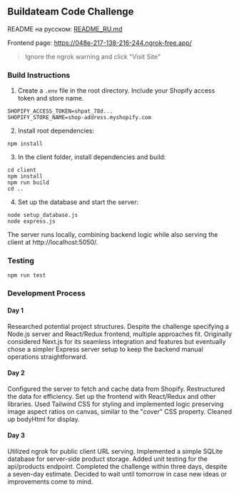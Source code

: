 ## Buildateam Code Challenge

README на русском: [README_RU.md](README_RU.md)

Frontend page: https://048e-217-138-216-244.ngrok-free.app/

> Ignore the ngrok warning and click "Visit Site"

### Build Instructions

1. Create a `.env` file in the root directory. Include your Shopify access token and store name.

```env
SHOPIFY_ACCESS_TOKEN=shpat_78d...
SHOPIFY_STORE_NAME=shop-address.myshopify.com
```

2. Install root dependencies:

```
npm install
```

3. In the client folder, install dependencies and build:

```
cd client
npm install
npm run build
cd ..
```

4. Set up the database and start the server:

```
node setup_database.js
node express.js
```

The server runs locally, combining backend logic while also serving the client at http://localhost:5050/.

### Testing

```
npm run test
```

### Development Process

#### Day 1

Researched potential project structures. Despite the challenge specifying a Node.js server and React/Redux frontend, multiple approaches fit. Originally considered Next.js for its seamless integration and features but eventually chose a simpler Express server setup to keep the backend manual operations straightforward.

#### Day 2

Configured the server to fetch and cache data from Shopify. Restructured the data for efficiency. Set up the frontend with React/Redux and other libraries. Used Tailwind CSS for styling and implemented logic preserving image aspect ratios on canvas, similar to the "cover" CSS property. Cleaned up bodyHtml for display.

#### Day 3

Utilized ngrok for public client URL serving. Implemented a simple SQLite database for server-side product storage. Added unit testing for the api/products endpoint. Completed the challenge within three days, despite a seven-day estimate. Decided to wait until tomorrow in case new ideas or improvements come to mind.
